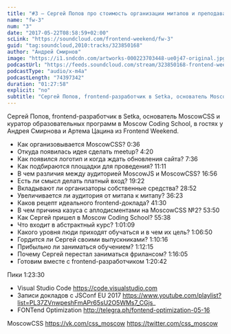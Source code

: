 ```yaml
---
title: "#3 – Сергей Попов про стоимость организации митапов и преподавание"
name: "fw-3"
num: "3"
date: "2017-05-22T08:58:59+02:00"
scLink: "https://soundcloud.com/frontend-weekend/fw-3"
guid: "tag:soundcloud,2010:tracks/323850168"
author: "Андрей Смирнов"
image: "https://i1.sndcdn.com/artworks-000223703448-ue0j47-original.jpg"
podcastUrl: "https://feeds.soundcloud.com/stream/323850168-frontend-weekend-fw-3.m4a"
podcastType: "audio/x-m4a"
podcastLength: "74397342"
duration: "01:27:58"
explicit: "no"
subtitle: "Сергей Попов, frontend-разработчик в Setka, основатель MoscowCSS и куратор образовательных программ в Moscow Coding School, в гостях у Андрея Смирнова и Артема Цацина из Frontend Weekend."
---
```

Сергей Попов, frontend-разработчик в Setka, основатель MoscowCSS и куратор образовательных программ в Moscow Coding School, в гостях у Андрея Смирнова и Артема Цацина из Frontend Weekend.

- Как организовывается MoscowCSS? 0:36
- Откуда появилась идея сделать meetup? 4:20
- Как появился логотип и когда ждать обновления сайта? 7:36
- Как подбираются площадки для проведения? <timecode>11:11</timecode>
- В чем различия между аудиторией MoscowJS и MoscowCSS? <timecode>16:56</timecode>
- Есть ли смысл делать платный вход? <timecode>19:22</timecode>
- Вкладывают ли организаторы собственные средства? <timecode>28:52</timecode>
- Увеличивается ли аудитория от митапа к митапу? <timecode>36:23</timecode>
- Каков рецепт идеального frontend-доклада? <timecode>41:30</timecode>
- В чем причина казуса с аплодисментами на MoscowCSS №2? <timecode>53:50</timecode>
- Как Сергей пришел в Moscow Coding School? <timecode>55:38</timecode>
- Что входит в абстрактный курс? <timecode>1:01:09</timecode>
- Какого уровня люди приходят обучаться и в чем их цель? <timecode>1:06:50</timecode>
- Гордится ли Сергей своими выпускниками? <timecode>1:10:16</timecode>
- Прибыльно ли заниматься обучением? <timecode>1:12:15</timecode>
- Почему Сергей перестал заниматься фрилансом? <timecode>1:16:05</timecode>
- Готовим вместе с frontend-разработчиком <timecode>1:20:42</timecode>

Пики <timecode>1:23:30</timecode>
- Visual Studio Code https://code.visualstudio.com
- Записи докладов с JSConf EU 2017 https://www.youtube.com/playlist?list=PL37ZVnwpeshFmAPr65sU2O5WMs7_CGjs_
- FONTend Optimization http://telegra.ph/fontend-optimization-05-16

MoscowCSS
https://vk.com/css_moscow
https://twitter.com/css_moscow